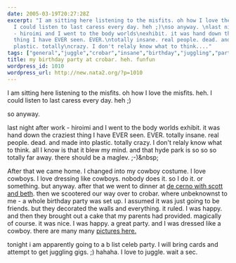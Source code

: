 ```yaml
---
date: 2005-03-19T20:27:28Z
excerpt: "I am sitting here listening to the misfits. oh how I love the misfits. heh.
  I could listen to last caress every day. heh ;)\nso anyway. \nlast night after work
  - hiroimi and I went to the body worlds\nexhibit. it was hand down the craziest
  thing I have EVER seen. EVER.\ntotally insane. real people. dead. and made into
  plastic. totally\ncrazy. I don't relaly know what to think...."
tags: ["general","juggle","crobar","insane","birthday","juggling","party"]
title: my birthday party at crobar. heh. funfun
wordpress_id: 1010
wordpress_url: http://new.nata2.org/?p=1010
---
```


<p>I am sitting here listening to the misfits. oh how I love the misfits. heh. I could listen to last caress every day. heh ;)</p>
<p>so anyway. </p>
<p>last night after work - hiroimi and I went to the body worlds exhibit. it was hand down the craziest thing I have EVER seen. EVER. totally insane. real people. dead. and made into plastic. totally crazy. I don't relaly know what to think. all I know is that it blew my mind. and that hyde park is so so so totally far away. there should be a maglev. ;-)&amp;nbsp;<br />
<a href="https://web.archive.org/web/20030814003134/http://www.nata2.info//?path=pictures%2Fevents%2F2005%3A03%3A18_27th_birthday_crobar"></a></p>

<p>After that we came home. I changed into my cowboy costume. I love cowboys. I love dressing like cowboys. nobody does it. so I do it. or something. but anyway. after that we went to dinner at <a href="https://web.archive.org/web/20030814003134/http://www.nata2.info//?path=pictures%2Fevents%2F2005%3A03%3A18_27th_birthday_crobar&amp;img=IMG_3370.jpg">de cerno with scott and beth</a>. then we scootered our way over to crobar. where unbeknownst to me - a whole birthday party was set up. I assumed it was just going to be friends. but they decorated the walls and everything. it ruled. I was
happy. and then they brought out a cake that my parents had provided. magically of course. it was nice. I was happy. a great party. and I was dressed like a cowboy. there are many many <a href="https://web.archive.org/web/20030814003134/http://www.nata2.info//?path=pictures%2Fevents%2F2005%3A03%3A18_27th_birthday_crobar">pictures here.</a></p><p>tonight i am apparently going to a b list celeb party. I will bring cards and attempt to get juggling gigs. ;) hahaha. I love to juggle. wait a sec. </p>
<a href="https://web.archive.org/web/20030814003134/http://www.nata2.info//?path=pictures%2Fevents%2F2005%3A03%3A18_27th_birthday_crobar"></a>
<p>&nbsp;</p>
